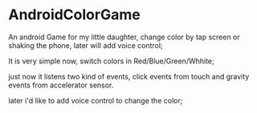 # AndroidColorGame
An android Game for my little daughter, change color by tap screen or shaking the phone, later will add voice control;

It is very simple now, switch colors in Red/Blue/Green/Whhite; 

just now it listens two kind of events, click events from touch and gravity events from accelerator sensor.

later i'd like to add voice control to change the color;
